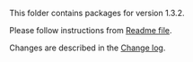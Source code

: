 This folder contains packages for version 1.3.2.

Please follow instructions from [Readme file](../../Packlink/PacklinkPro/README.md).

Changes are described in the [Change log](../../CHANGELOG.md).
